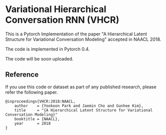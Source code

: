 # Variational Hierarchical Conversation RNN (VHCR)
This is a Pytorch Implementation of the paper "A Hierarchical Latent Structure for Variational Conversation Modeling" accepted in NAACL 2018. 

The code is implemented in Pytorch 0.4. 

The code will be soon uploaded.

## Reference

If you use this code or dataset as part of any published research, please refer the following paper.

```
@inproceedings{VHCR:2018:NAACL,
    author    = {Yookoon Park and Jaemin Cho and Gunhee Kim},
    title     = "{A Hierarchical Latent Structure for Variational Conversation Modeling}"
    booktitle = {NAACL},
    year      = 2018
}
```
